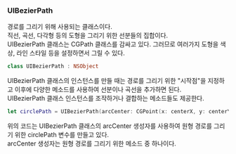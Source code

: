 ### UIBezierPath
경로를 그리기 위해 사용되는 클래스이다.<br>
직선, 곡선, 다각형 등의 도형을 그리기 위한 선분들의 집합이다.<br>
UIBezierPath 클래스는 CGPath 클래스를 감싸고 있다. 그러므로 여러가지 도형을 색상, 라인 스타일 등을 설정하면서 그릴 수 있다.<br>
```swift
class UIBezierPath : NSObject
```
UIBezierPath 클래스의 인스턴스를 만들 때는 경로를 그리기 위한 "시작점"을 지정하고 이후에 다양한 메소드를 사용하여 선분이나 곡선을 추가하면 된다.<br>
UIBezierPath 클래스 인스턴스를 조작하거나 결합하는 메소드들도 제공한다.<br>
```swift
let circlePath = UIBezierPath(arcCenter: CGPoint(x: centerX, y: centerY)
```
위의 코드는 UIBezierPath 클래스의 arcCenter 생성자를 사용하여 원형 경로를 그리기 위한 circlePath 변수를 만들고 있다.<br>
arcCenter 생성자는 원형 경로를 그리기 위한 메소드 중 하나이다.<br>


